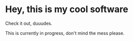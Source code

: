 # Hey, this is my cool software

Check it out, duuudes.

This is currently in progress, don't mind the mess please.